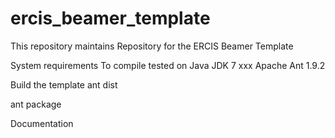 # ercis_beamer_template

This repository maintains
Repository for the ERCIS Beamer Template

System requirements
To compile tested on
Java JDK 7 xxx
Apache Ant 1.9.2

Build the template
ant dist

ant package

Documentation

